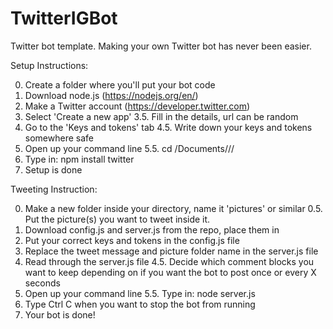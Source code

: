 # TwitterIGBot
Twitter bot template.
Making your own Twitter bot has never been easier.

Setup Instructions:

0. Create a folder where you'll put your bot code
1. Download node.js (https://nodejs.org/en/)
2. Make a Twitter account (https://developer.twitter.com)
3. Select 'Create a new app'
  3.5. Fill in the details, url can be random
4. Go to the 'Keys and tokens' tab
  4.5. Write down your keys and tokens somewhere safe
5. Open up your command line
  5.5. cd /Documents/<your folder>/<keep going if your folder is somewhere deeper>/
6. Type in: npm install twitter
7. Setup is done
  
Tweeting Instruction:

0. Make a new folder inside your directory, name it 'pictures' or similar
  0.5. Put the picture(s) you want to tweet inside it.
1. Download config.js and server.js from the repo, place them in <your folder>
2. Put your correct keys and tokens in the config.js file
3. Replace the tweet message and picture folder name in the server.js file
4. Read through the server.js file
  4.5. Decide which comment blocks you want to keep depending on if you want the bot to post once or every X seconds
5. Open up your command line
  5.5. Type in: node server.js
6. Type Ctrl C when you want to stop the bot from running
7. Your bot is done!
